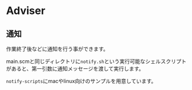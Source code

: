 # Adviser

## 通知

作業終了後などに通知を行う事ができます。

main.scmと同じディレクトリに`notify.sh`という実行可能なシェルスクリプトがあると、第一引数に通知メッセージを渡して実行します。

`notify-scripts`にmacやlinux向けのサンプルを用意しています。
